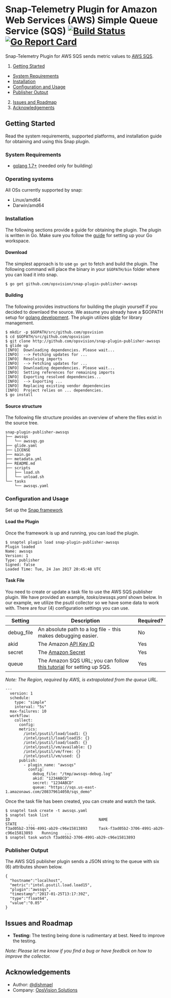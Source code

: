 <!--
http://www.apache.org/licenses/LICENSE-2.0.txt


Copyright 2017 OpsVision Solutions

Licensed under the Apache License, Version 2.0 (the "License");
you may not use this file except in compliance with the License.
You may obtain a copy of the License at

    http://www.apache.org/licenses/LICENSE-2.0

Unless required by applicable law or agreed to in writing, software
distributed under the License is distributed on an "AS IS" BASIS,
WITHOUT WARRANTIES OR CONDITIONS OF ANY KIND, either express or implied.
See the License for the specific language governing permissions and
limitations under the License.
-->
# Snap-Telemetry Plugin for Amazon Web Services (AWS) Simple Queue Service (SQS) [![Build Status](https://travis-ci.org/opsvision/snap-plugin-publisher-awssqs.svg?branch=master)](https://travis-ci.org/opsvision/snap-plugin-publisher-awssqs) [![Go Report Card](https://goreportcard.com/badge/github.com/opsvision/snap-plugin-publisher-awssqs)](https://goreportcard.com/report/github.com/opsvision/snap-plugin-publisher-awssqs)
Snap-Telemetry Plugin for AWS SQS sends metric values to [AWS SQS](https://aws.amazon.com/sqs/).

1. [Getting Started](#getting-started)
  * [System Requirements](#system-requirements)
  * [Installation](#installation)
  * [Configuration and Usage](#configuration-and-usage)
  * [Publisher Output](#publisher-output)
2. [Issues and Roadmap](#issues-and-roadmap)
3. [Acknowledgements](#acknowledgements)

## Getting Started
Read the system requirements, supported platforms, and installation guide for obtaining and using this Snap plugin.
### System Requirements 
* [golang 1.7+](https://golang.org/dl/) (needed only for building)

### Operating systems
All OSs currently supported by snap:
* Linux/amd64
* Darwin/amd64

### Installation
The following sections provide a guide for obtaining the plugin. The plugin is written in Go. Make sure you follow the [guide](https://golang.org/doc/code.html#Workspaces) for setting up your Go workspace.

#### Download
The simplest approach is to use ```go get``` to fetch and build the plugin. The following command will place the binary in your ```$GOPATH/bin``` folder where you can load it into snap.
```
$ go get github.com/opsvision/snap-plugin-publisher-awssqs
```

#### Building
The following provides instructions for building the plugin yourself if you decided to downlaod the source. We assume you already have a $GOPATH setup for [golang development](https://golang.org/doc/code.html). The plugin utilizes [glide](https://github.com/Masterminds/glide) for library management.
```
$ mkdir -p $GOPATH/src/github.com/opsvision
$ cd $GOPATH/src/github.com/opsvision
$ git clone http://github.com/opsvision/snap-plugin-publisher-awssqs
$ glide up
[INFO]	Downloading dependencies. Please wait...
[INFO]	--> Fetching updates for ...
[INFO]	Resolving imports
[INFO]	--> Fetching updates for ...
[INFO]	Downloading dependencies. Please wait...
[INFO]	Setting references for remaining imports
[INFO]	Exporting resolved dependencies...
[INFO]	--> Exporting ...
[INFO]	Replacing existing vendor dependencies
[INFO]	Project relies on ... dependencies.
$ go install
```

#### Source structure
The following file structure provides an overview of where the files exist in the source tree.
```
snap-plugin-publisher-awssqs
├── awssqs
│   └── awssqs.go
├── glide.yaml
├── LICENSE
├── main.go
├── metadata.yml
├── README.md
├── scripts
│   ├── load.sh
│   └── unload.sh
└── tasks
    └── awssqs.yaml
```

### Configuration and Usage
Set up the [Snap framework](https://github.com/intelsdi-x/snap/blob/master/README.md#getting-started)

#### Load the Plugin
Once the framework is up and running, you can load the plugin.
```
$ snaptel plugin load snap-plugin-publisher-awssqs
Plugin loaded
Name: awssqs
Version: 1
Type: publisher
Signed: false
Loaded Time: Tue, 24 Jan 2017 20:45:48 UTC
```

#### Task File
You need to create or update a task file to use the AWS SQS publisher plugin. We have provided an example, _tasks/awssqs.yaml_ shown below. In our example, we utilize the psutil collector so we have some data to work with.  There are four (4) configuration settings you can use.

|Setting|Description|Required?|
|-------|-----------|---------|
|debug_file|An absolute path to a log file - this makes debugging easier.|No|
|akid|The Amazon [API Key ID](https://aws.amazon.com/developers/access-keys/)|Yes|
|secret|The [Amazon Secret](https://aws.amazon.com/developers/access-keys/)|Yes|
|queue|The Amazon SQS URL; you can follow [this tutorial](http://docs.aws.amazon.com/AWSSimpleQueueService/latest/SQSDeveloperGuide/sqs-getting-started.html) for setting up SQS.|Yes|

_Note: The Region, required by AWS, is extrapolated from the queue URL._

```
---
  version: 1
  schedule:
    type: "simple"
    interval: "5s"
  max-failures: 10
  workflow:
    collect:
      config:
      metrics:
        /intel/psutil/load/load1: {} 
        /intel/psutil/load/load15: {}
        /intel/psutil/load/load5: {}
        /intel/psutil/vm/available: {}
        /intel/psutil/vm/free: {}
        /intel/psutil/vm/used: {}
      publish:
        - plugin_name: "awssqs"
          config:
            debug_file: "/tmp/awssqs-debug.log"
            akid: "1234ABCD"
            secret: "1234ABCD"
            queue: "https://sqs.us-east-1.amazonaws.com/208379614050/sqs_demo"
```

Once the task file has been created, you can create and watch the task.
```
$ snaptel task create -t awssqs.yaml
$ snaptel task list
ID                                       NAME                                         STATE     ...
f3ad05b2-3706-4991-ab29-c96e15813893     Task-f3ad05b2-3706-4991-ab29-c96e15813893    Running   ...
$ snaptel task watch f3ad05b2-3706-4991-ab29-c96e15813893
```

### Publisher Output
The AWS SQS publisher plugin sends a JSON string to the queue with six (6) attributes shown below.
```
{
  "hostname":"localhost",
  "metric":"intel.psutil.load.load15",
  "plugin":"awssqs",
  "timestamp":"2017-01-25T13:17:39Z",
  "type":"float64",
  "value":"0.05"
}
```

## Issues and Roadmap
* **Testing:** The testing being done is rudimentary at best. Need to improve the testing.

_Note: Please let me know if you find a bug or have feedbck on how to improve the collector._

## Acknowledgements
* Author: [@dishmael](https://github.com/dishmael/)
* Company: [OpsVision Solutions](https://github.com/opsvision)
